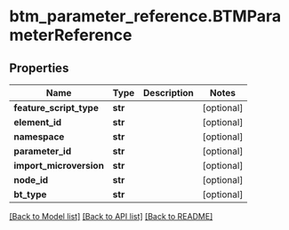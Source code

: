 # btm_parameter_reference.BTMParameterReference

## Properties
Name | Type | Description | Notes
------------ | ------------- | ------------- | -------------
**feature_script_type** | **str** |  | [optional] 
**element_id** | **str** |  | [optional] 
**namespace** | **str** |  | [optional] 
**parameter_id** | **str** |  | [optional] 
**import_microversion** | **str** |  | [optional] 
**node_id** | **str** |  | [optional] 
**bt_type** | **str** |  | [optional] 

[[Back to Model list]](../README.md#documentation-for-models) [[Back to API list]](../README.md#documentation-for-api-endpoints) [[Back to README]](../README.md)


